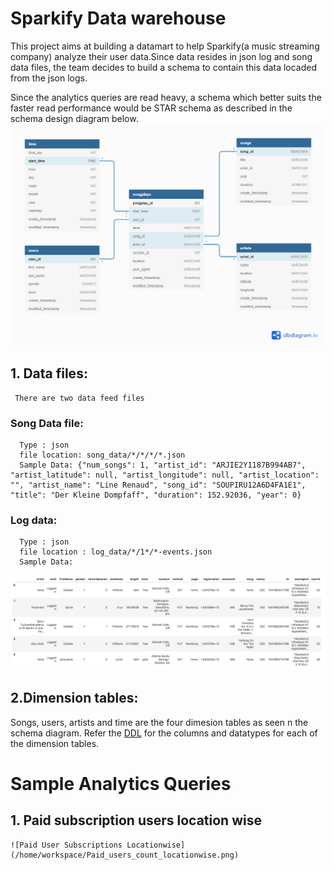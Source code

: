 # Sparkify Data warehouse
This project aims at building a datamart to help Sparkify(a music streaming company) analyze their user data.Since data resides in json log and song data files, the team decides to build a schema to contain this data locaded from the json logs.

Since the analytics queries are read heavy, a schema which better suits the faster read performance would be STAR schema as described in the schema design diagram below.
![Sparkify Star Schema](https://github.com/bhosalem/SparkifyDataWarehouse/blob/bhosalem-patch-1/Sparkify_Star_schema.png)

## 1. Data files:
     There are two data feed files
### Song Data file:
      Type : json
      file location: song_data/*/*/*/*.json
      Sample Data: {"num_songs": 1, "artist_id": "ARJIE2Y1187B994AB7", "artist_latitude": null, "artist_longitude": null, "artist_location": "", "artist_name": "Line Renaud", "song_id": "SOUPIRU12A6D4FA1E1", "title": "Der Kleine Dompfaff", "duration": 152.92036, "year": 0}
### Log data:
      Type : json
      file location : log_data/*/1*/*-events.json    
      Sample Data:
![Log data](https://github.com/bhosalem/SparkifyDataWarehouse/blob/bhosalem-patch-1/log-data.png)

## 2.Dimension tables:
   Songs, users, artists and time are the four dimesion tables as seen n the schema diagram. Refer the [DDL]() for the columns and datatypes
   for each of the dimension tables.
# Sample Analytics Queries
## 1. Paid subscription users location wise
    ![Paid User Subscriptions Locationwise](/home/workspace/Paid_users_count_locationwise.png)
